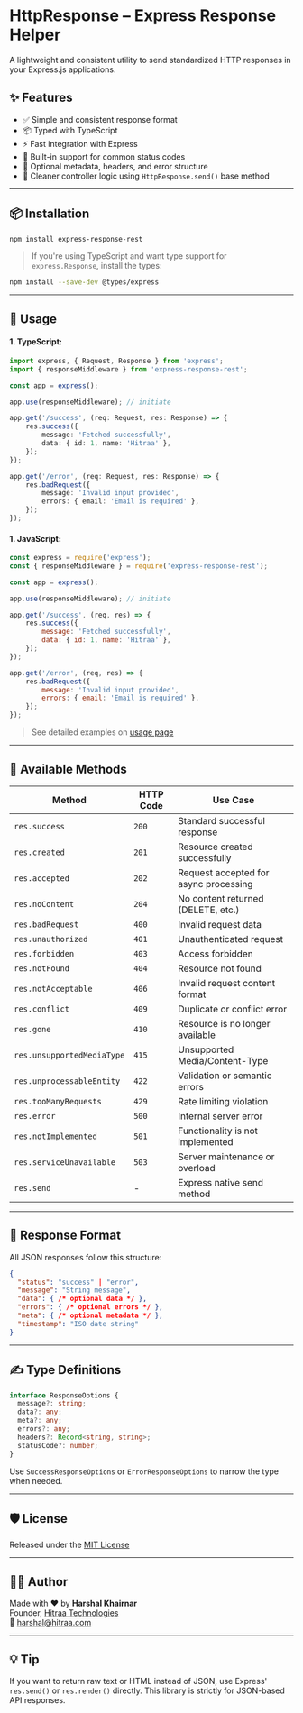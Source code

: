 # HttpResponse – Express Response Helper

A lightweight and consistent utility to send standardized HTTP responses in your Express.js applications.

## ✨ Features

- ✅ Simple and consistent response format
- 📦 Typed with TypeScript
- ⚡ Fast integration with Express
- 🔁 Built-in support for common status codes
- 🧩 Optional metadata, headers, and error structure
- 🧼 Cleaner controller logic using `HttpResponse.send()` base method

---

## 📦 Installation

```bash
npm install express-response-rest
````

> If you're using TypeScript and want type support for `express.Response`, install the types:

```bash
npm install --save-dev @types/express
```

---

## 🔧 Usage

#### 1. TypeScript:

```ts
import express, { Request, Response } from 'express';
import { responseMiddleware } from 'express-response-rest';

const app = express();

app.use(responseMiddleware); // initiate

app.get('/success', (req: Request, res: Response) => {
	res.success({
		message: 'Fetched successfully',
		data: { id: 1, name: 'Hitraa' },
	});
});

app.get('/error', (req: Request, res: Response) => {
	res.badRequest({
		message: 'Invalid input provided',
		errors: { email: 'Email is required' },
	});
});
```

#### 1. JavaScript:

```javascript
const express = require('express');
const { responseMiddleware } = require('express-response-rest');

const app = express();

app.use(responseMiddleware); // initiate

app.get('/success', (req, res) => {
	res.success({
		message: 'Fetched successfully',
		data: { id: 1, name: 'Hitraa' },
	});
});

app.get('/error', (req, res) => {
	res.badRequest({
		message: 'Invalid input provided',
		errors: { email: 'Email is required' },
	});
});
```

> See detailed examples on [usage page](docs/USAGE.md)

---

## 🧱 Available Methods

| Method                      | HTTP Code | Use Case                              |
| --------------------------- | --------- | ------------------------------------- |
| `res.success`               | `200`     | Standard successful response          |
| `res.created`               | `201`     | Resource created successfully         |
| `res.accepted`              | `202`     | Request accepted for async processing |
| `res.noContent`             | `204`     | No content returned (DELETE, etc.)    |
| `res.badRequest`            | `400`     | Invalid request data                  |
| `res.unauthorized`          | `401`     | Unauthenticated request               |
| `res.forbidden`             | `403`     | Access forbidden                      |
| `res.notFound`              | `404`     | Resource not found                    |
| `res.notAcceptable`         | `406`     | Invalid request content format        |
| `res.conflict`              | `409`     | Duplicate or conflict error           |
| `res.gone`                  | `410`     | Resource is no longer available       |
| `res.unsupportedMediaType`  | `415`     | Unsupported Media/Content-Type        |
| `res.unprocessableEntity`   | `422`     | Validation or semantic errors         |
| `res.tooManyRequests`       | `429`     | Rate limiting violation               |
| `res.error`                 | `500`     | Internal server error                 |
| `res.notImplemented`        | `501`     | Functionality is not implemented      |
| `res.serviceUnavailable`    | `503`     | Server maintenance or overload        |
| `res.send`                  | -         | Express native send method            |

---

## 🧾 Response Format

All JSON responses follow this structure:

```json
{
  "status": "success" | "error",
  "message": "String message",
  "data": { /* optional data */ },
  "errors": { /* optional errors */ },
  "meta": { /* optional metadata */ },
  "timestamp": "ISO date string"
}
```

---

## ✍️ Type Definitions

```ts
interface ResponseOptions {
  message?: string;
  data?: any;
  meta?: any;
  errors?: any;
  headers?: Record<string, string>;
  statusCode?: number;
}
```

Use `SuccessResponseOptions` or `ErrorResponseOptions` to narrow the type when needed.

---

## 🛡 License

Released under the [MIT License](LICENSE)

---

## 👨‍💻 Author
Made with ❤️ by **Harshal Khairnar**  
Founder, [Hitraa Technologies](https://hitraa.com)  
📧 [harshal@hitraa.com](mailto:harshal@hitraa.com)

---

## 💡 Tip

If you want to return raw text or HTML instead of JSON, use Express' `res.send()` or `res.render()` directly. This library is strictly for JSON-based API responses.
